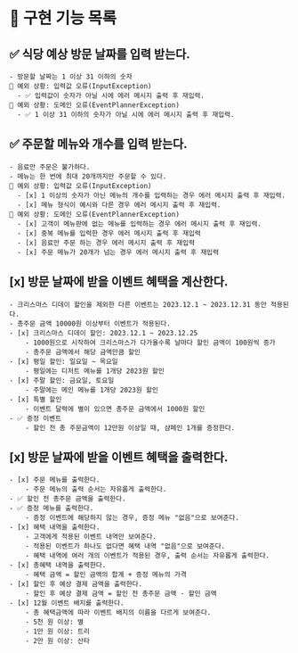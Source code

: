 # 🚀 구현 기능 목록

## ✅ 식당 예상 방문 날짜를 입력 받는다.
    - 방문할 날짜는 1 이상 31 이하의 숫자
    🚨 예외 상황: 입력값 오류(InputException)
      - ✅ 입력값이 숫자가 아닐 시에 에러 메시지 출력 후 재입력.
    🚨 예외 상황: 도메인 오류(EventPlannerException)
      - ✅ 1 이상 31 이하의 숫자가 아닐 시에 에러 메시지 출력 후 재입력.
## ✅ 주문할 메뉴와 개수를 입력 받는다.
    - 음료만 주문은 불가하다.
    - 메뉴는 한 번에 최대 20개까지만 주문할 수 있다.
    🚨 예외 상황: 입력값 오류(InputException)
      - [x] 1 이상의 숫자가 아닌 메뉴의 개수를 입력하는 경우 에러 메시지 출력 후 재입력.
      - [x] 메뉴 형식이 예시와 다른 경우 에러 메시지 출력 후 재입력.
    🚨 예외 상황: 도메인 오류(EventPlannerException)
      - [x] 고객이 메뉴판에 없는 메뉴를 입력하는 경우 에러 메시지 출력 후 재입력.
      - [x] 중복 메뉴를 입력한 경우 에러 메시지 출력 후 재입력
      - [x] 음료만 주문 하는 경우 에러 메시지 출력 후 재입력
      - [x] 주문 메뉴가 20개가 넘는 경우 에러 메시지 출력 후 재입력
## [x] 방문 날짜에 받을 이벤트 혜택을 계산한다.
    - 크리스마스 디데이 할인을 제외한 다른 이벤트는 2023.12.1 ~ 2023.12.31 동안 적용된다.
    - 총주문 금액 10000원 이상부터 이벤트가 적용된다.
    - [x] 크리스마스 디데이 할인: 2023.12.1 ~ 2023.12.25
        - 1000원으로 시작하여 크리스마스가 다가올수록 날마다 할인 금액이 100원씩 증가
        - 총주문 금액에서 해당 금액만큼 할인
    - [x] 평일 할인: 일요일 ~ 목요일
        - 평일에는 디저트 메뉴를 1개당 2023원 할인
    - [x] 주말 할인: 금요일, 토요일
        - 주말에는 메인 메뉴를 1개당 2023원 할인
    - [x] 특별 할인
        - 이벤트 달력에 별이 있으면 총주문 금액에서 1000원 할인
    - ✅ 증정 이벤트
        - 할인 전 총 주문금액이 12만원 이상일 때, 샴페인 1개를 증정한다.
## [x] 방문 날짜에 받을 이벤트 혜택을 출력한다.
    - [x] 주문 메뉴를 출력한다.
        - 주문 메뉴의 출력 순서는 자유롭게 출력한다.
    - ✅ 할인 전 총주문 금액을 출력한다.
    - ✅ 증정 메뉴를 출력한다.
        - 증정 이벤트에 해당하지 않는 경우, 증정 메뉴 "없음"으로 보여준다.
    - [x] 혜택 내역을 출력한다.
        - 고객에게 적용된 이벤트 내역만 보여준다.
        - 적용된 이벤트가 하나도 없다면 혜택 내역 "없음"으로 보여준다.
        - 혜택 내역에 여러 개의 이벤트가 적용된 경우, 출력 순서는 자유롭게 출력한다.
    - [x] 총혜택 내역을 출력한다.
        - 혜택 금액 = 할인 금액의 합계 + 증정 메뉴의 가격
    - [x] 할인 후 예상 결제 금액을 출력한다.
        - 할인 후 예상 결제 금액 = 할인 전 총주문 금액 - 할인 금액
    - [x] 12월 이벤트 배지를 출력한다.
        - 총 혜택금액에 따라 이벤트 배지의 이름을 다르게 보여준다.
        - 5천 원 이상: 별
        - 1만 원 이상: 트리
        - 2만 원 이상: 산타


